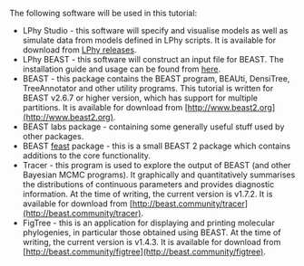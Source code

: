
The following software will be used in this tutorial:

* LPhy Studio - this software will specify and visualise models as well as simulate data from models defined in LPhy scripts.
  It is available for download from [LPhy releases](https://github.com/LinguaPhylo/linguaPhylo/releases).
* LPhy BEAST - this software will construct an input file for BEAST.
  The installation guide and usage can be found from [here](https://linguaphylo.github.io/setup/).
* BEAST - this package contains the BEAST program, BEAUti, DensiTree, TreeAnnotator and other utility programs. 
  This tutorial is written for BEAST v2.6.7 or higher version, which has support for multiple partitions. 
  It is available for download from [http://www.beast2.org](http://www.beast2.org).
* BEAST labs package - containing some generally useful stuff used by other packages.
* BEAST [feast](https://github.com/tgvaughan/feast) package - this is a small BEAST 2 package 
  which contains additions to the core functionality. 
* Tracer - this program is used to explore the output of BEAST (and other Bayesian MCMC programs). 
  It graphically and quantitatively summarises the distributions of continuous parameters and provides diagnostic information. 
  At the time of writing, the current version is v1.7.2. It is available for download from [http://beast.community/tracer](http://beast.community/tracer).
* FigTree - this is an application for displaying and printing molecular phylogenies, in particular those obtained using BEAST. 
  At the time of writing, the current version is v1.4.3. It is available for download from [http://beast.community/figtree](http://beast.community/figtree).